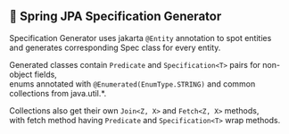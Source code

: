 ## 🌱 Spring JPA Specification Generator

Specification Generator uses jakarta `@Entity` annotation to spot entities <br>
and generates corresponding Spec class for every entity.

Generated classes contain `Predicate` and `Specification<T>` pairs for non-object fields, <br>
enums annotated with `@Enumerated(EnumType.STRING)` and common collections from java.util.*.

Collections also get their own `Join<Z, X>` and `Fetch<Z, X>` methods, <br>
with fetch method having `Predicate` and `Specification<T>` wrap methods.
